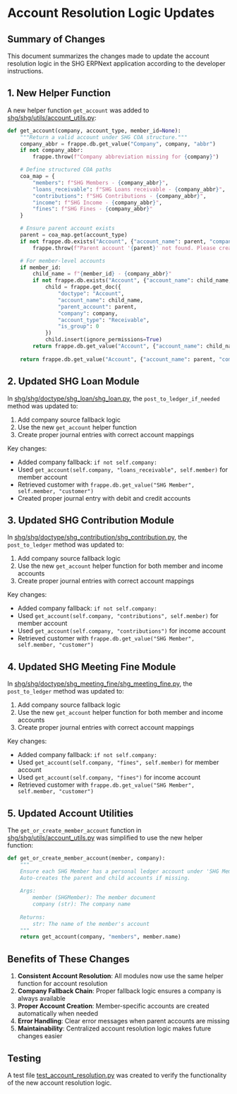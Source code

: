 # Account Resolution Logic Updates

## Summary of Changes

This document summarizes the changes made to update the account resolution logic in the SHG ERPNext application according to the developer instructions.

## 1. New Helper Function

A new helper function `get_account` was added to [shg/shg/utils/account_utils.py](file:///c%3A/Users/user/Downloads/shg-erpnext/shg/shg/utils/account_utils.py):

```python
def get_account(company, account_type, member_id=None):
    """Return a valid account under SHG COA structure."""
    company_abbr = frappe.db.get_value("Company", company, "abbr")
    if not company_abbr:
        frappe.throw(f"Company abbreviation missing for {company}")

    # Define structured COA paths
    coa_map = {
        "members": f"SHG Members - {company_abbr}",
        "loans_receivable": f"SHG Loans receivable - {company_abbr}",
        "contributions": f"SHG Contributions - {company_abbr}",
        "income": f"SHG Income - {company_abbr}",
        "fines": f"SHG Fines - {company_abbr}"
    }

    # Ensure parent account exists
    parent = coa_map.get(account_type)
    if not frappe.db.exists("Account", {"account_name": parent, "company": company}):
        frappe.throw(f"Parent account '{parent}' not found. Please create it under Accounts Receivable.")

    # For member-level accounts
    if member_id:
        child_name = f"{member_id} - {company_abbr}"
        if not frappe.db.exists("Account", {"account_name": child_name, "company": company}):
            child = frappe.get_doc({
                "doctype": "Account",
                "account_name": child_name,
                "parent_account": parent,
                "company": company,
                "account_type": "Receivable",
                "is_group": 0
            })
            child.insert(ignore_permissions=True)
        return frappe.db.get_value("Account", {"account_name": child_name, "company": company})
    
    return frappe.db.get_value("Account", {"account_name": parent, "company": company})
```

## 2. Updated SHG Loan Module

In [shg/shg/doctype/shg_loan/shg_loan.py](file:///c%3A/Users/user/Downloads/shg-erpnext/shg/shg/doctype/shg_loan/shg_loan.py), the `post_to_ledger_if_needed` method was updated to:

1. Add company source fallback logic
2. Use the new `get_account` helper function
3. Create proper journal entries with correct account mappings

Key changes:
- Added company fallback: `if not self.company:`
- Used `get_account(self.company, "loans_receivable", self.member)` for member account
- Retrieved customer with `frappe.db.get_value("SHG Member", self.member, "customer")`
- Created proper journal entry with debit and credit accounts

## 3. Updated SHG Contribution Module

In [shg/shg/doctype/shg_contribution/shg_contribution.py](file:///c%3A/Users/user/Downloads/shg-erpnext/shg/shg/doctype/shg_contribution/shg_contribution.py), the `post_to_ledger` method was updated to:

1. Add company source fallback logic
2. Use the new `get_account` helper function for both member and income accounts
3. Create proper journal entries with correct account mappings

Key changes:
- Added company fallback: `if not self.company:`
- Used `get_account(self.company, "contributions", self.member)` for member account
- Used `get_account(self.company, "contributions")` for income account
- Retrieved customer with `frappe.db.get_value("SHG Member", self.member, "customer")`

## 4. Updated SHG Meeting Fine Module

In [shg/shg/doctype/shg_meeting_fine/shg_meeting_fine.py](file:///c%3A/Users/user/Downloads/shg-erpnext/shg/shg/doctype/shg_meeting_fine/shg_meeting_fine.py), the `post_to_ledger` method was updated to:

1. Add company source fallback logic
2. Use the new `get_account` helper function for both member and income accounts
3. Create proper journal entries with correct account mappings

Key changes:
- Added company fallback: `if not self.company:`
- Used `get_account(self.company, "fines", self.member)` for member account
- Used `get_account(self.company, "fines")` for income account
- Retrieved customer with `frappe.db.get_value("SHG Member", self.member, "customer")`

## 5. Updated Account Utilities

The `get_or_create_member_account` function in [shg/shg/utils/account_utils.py](file:///c%3A/Users/user/Downloads/shg-erpnext/shg/shg/utils/account_utils.py) was simplified to use the new helper function:

```python
def get_or_create_member_account(member, company):
    """
    Ensure each SHG Member has a personal ledger account under 'SHG Members - [Company Abbr]'.
    Auto-creates the parent and child accounts if missing.
    
    Args:
        member (SHGMember): The member document
        company (str): The company name
        
    Returns:
        str: The name of the member's account
    """
    return get_account(company, "members", member.name)
```

## Benefits of These Changes

1. **Consistent Account Resolution**: All modules now use the same helper function for account resolution
2. **Company Fallback Chain**: Proper fallback logic ensures a company is always available
3. **Proper Account Creation**: Member-specific accounts are created automatically when needed
4. **Error Handling**: Clear error messages when parent accounts are missing
5. **Maintainability**: Centralized account resolution logic makes future changes easier

## Testing

A test file [test_account_resolution.py](file:///c%3A/Users/user/Downloads/shg-erpnext/test_account_resolution.py) was created to verify the functionality of the new account resolution logic.